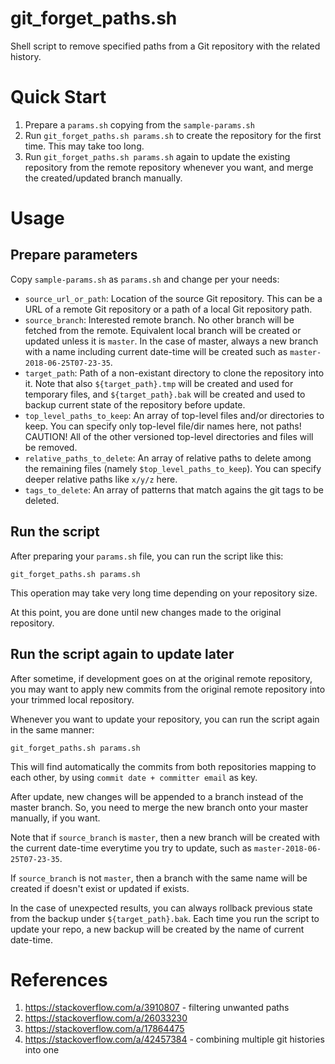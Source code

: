 # git_forget_paths.sh
Shell script to remove specified paths from a Git repository with
the related history.

# Quick Start

1. Prepare a `params.sh` copying from the `sample-params.sh`
2. Run `git_forget_paths.sh params.sh` to create the repository for the
   first time. This may take too long.
3. Run `git_forget_paths.sh params.sh` again to update the existing
   repository from the remote repository whenever you want, and merge
   the created/updated branch manually.


# Usage

## Prepare parameters

Copy `sample-params.sh` as `params.sh` and change per your needs:

- `source_url_or_path`: Location of the source Git repository.
  This can be a URL of a remote Git repository or a path of a local
  Git repository path.
- `source_branch`: Interested remote branch. No other branch will
  be fetched from the remote. Equivalent local branch will be created
  or updated unless it is `master`. In the case of master, always a new
  branch with a name including current date-time will be created such as
  `master-2018-06-25T07-23-35`.
- `target_path`: Path of a non-existant directory to clone
  the repository into it. Note that also `${target_path}.tmp` will be
  created and used for temporary files, and `${target_path}.bak` will be
  created and used to backup current state of the repository before
  update.
- `top_level_paths_to_keep`: An array of top-level files and/or
  directories to keep. You can specify only top-level file/dir names
  here, not paths! CAUTION! All of the other versioned top-level
  directories and files will be removed.
- `relative_paths_to_delete`: An array of relative paths to delete among
  the remaining files (namely `$top_level_paths_to_keep`).
  You can specify deeper relative paths like `x/y/z` here.
- `tags_to_delete`: An array of patterns that match agains the git tags
  to be deleted.

## Run the script

After preparing your `params.sh` file, you can run the script like this:

```
git_forget_paths.sh params.sh
```

This operation may take very long time depending on your repository
size.

At this point, you are done until new changes made to the original
repository.

## Run the script again to update later

After sometime, if development goes on at the original remote
repository, you may want to apply new commits from the original remote
repository into your trimmed local repository.

Whenever you want to update your repository, you can run the script
again in the same manner:

```
git_forget_paths.sh params.sh
```

This will find automatically the commits from both repositories mapping
to each other, by using `commit date + committer email` as key.

After update, new changes will be appended to a branch instead of
the master branch. So, you need to merge the new branch onto your
master manually, if you want.

Note that if `source_branch` is `master`, then a new branch
will be created with the current date-time everytime you try to update,
such as `master-2018-06-25T07-23-35`.

If `source_branch` is not `master`, then a branch with the same
name will be created if doesn't exist or updated if exists.

In the case of unexpected results, you can always rollback previous
state from the backup under `${target_path}.bak`. Each time you run the
script to update your repo, a new backup will be created by the name of
current date-time.


# References
1. https://stackoverflow.com/a/3910807  - filtering unwanted paths
2. https://stackoverflow.com/a/26033230
3. https://stackoverflow.com/a/17864475
4. https://stackoverflow.com/a/42457384 - combining multiple git
   histories into one
